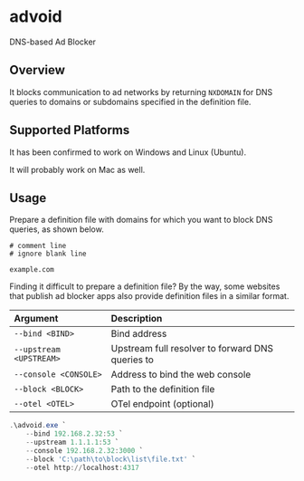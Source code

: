 advoid
===

DNS-based Ad Blocker

## Overview

It blocks communication to ad networks by returning `NXDOMAIN` for DNS queries to domains or subdomains specified in the definition file.

## Supported Platforms

It has been confirmed to work on Windows and Linux (Ubuntu).

It will probably work on Mac as well.

## Usage

Prepare a definition file with domains for which you want to block DNS queries, as shown below.

```
# comment line
# ignore blank line

example.com
```

Finding it difficult to prepare a definition file?
By the way, some websites that publish ad blocker apps also provide definition files in a similar format.

|Argument|Description|
|:-|:-|
|`--bind <BIND>`|Bind address|
|`--upstream <UPSTREAM>`|Upstream full resolver to forward DNS queries to|
|`--console <CONSOLE>`|Address to bind the web console|
|`--block <BLOCK>`|Path to the definition file|
|`--otel <OTEL>`|OTel endpoint (optional)|

``` powershell
.\advoid.exe `
    --bind 192.168.2.32:53 `
    --upstream 1.1.1.1:53 `
    --console 192.168.2.32:3000 `
    --block 'C:\path\to\block\list\file.txt' `
    --otel http://localhost:4317
```

